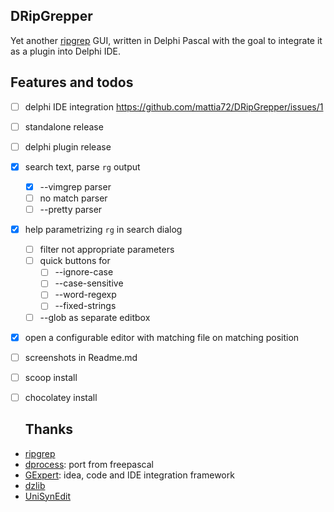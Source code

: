 ## DRipGrepper
Yet another [ripgrep](https://github.com/BurntSushi/ripgrep) GUI, written in Delphi Pascal with the goal to integrate it as a plugin into Delphi IDE.

## Features and todos
- [ ] delphi IDE integration https://github.com/mattia72/DRipGrepper/issues/1
- [ ] standalone release
- [ ] delphi plugin release
- [x] search text, parse `rg` output
  - [x] --vimgrep parser
  - [ ] no match parser
  - [ ] --pretty parser
- [x] help parametrizing `rg` in search dialog
  - [ ] filter not appropriate parameters
  - [ ] quick buttons for
    - [ ] --ignore-case
    - [ ] --case-sensitive
    - [ ] --word-regexp
    - [ ] --fixed-strings
  - [ ] --glob as separate editbox
- [x] open a configurable editor with matching file on matching position
- [ ] screenshots in Readme.md
- [ ] scoop install
- [ ] chocolatey install
  
  ## Thanks
-  [ripgrep](https://github.com/BurntSushi/ripgrep)
-  [dprocess](https://stackoverflow.com/a/45029879/2923283): port from freepascal
-  [GExpert](https://www.gexperts.org/download): idea, code and IDE integration framework
-  [dzlib](https://sourceforge.net/p/dzlib/code/HEAD/tree)
-  [UniSynEdit](https://sourceforge.net/projects/synedit)
